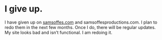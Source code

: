 # I give up.

I have given up on [samsoffes.com](http://samsoffes.com) and samsoffesproductions.com. I plan to redo them in the next few months. Once I do, there will be regular updates. My site looks bad and isn’t functional. I am redoing it.
